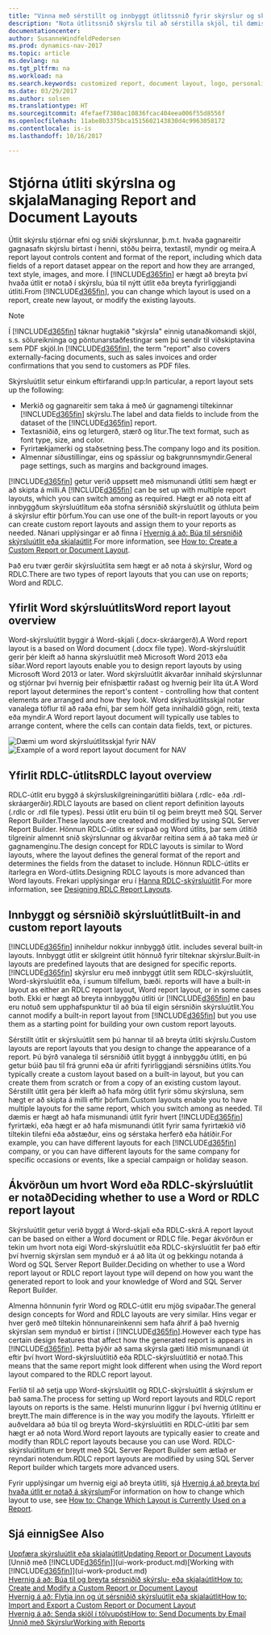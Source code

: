 ```yaml
---
title: "Vinna með sérstillt og innbyggt útlitssnið fyrir skýrslur og skjöl"
description: "Nota útlitssnið skýrslu til að sérstilla skjöl, til dæmis að hafa persónulega leturgerð, lógó og síðustillingar PDF skjala sem þú sendir til viðskiptamanna."
documentationcenter: 
author: SusanneWindfeldPedersen
ms.prod: dynamics-nav-2017
ms.topic: article
ms.devlang: na
ms.tgt_pltfrm: na
ms.workload: na
ms.search.keywords: customized report, document layout, logo, personalize
ms.date: 03/29/2017
ms.author: solsen
ms.translationtype: HT
ms.sourcegitcommit: 4fefaef7380ac10836fcac404eea006f55d8556f
ms.openlocfilehash: 11abe8b3375bca1515602143830d4c9963058172
ms.contentlocale: is-is
ms.lasthandoff: 10/16/2017

---
```

# <a name="managing-report-and-document-layouts"></a><span data-ttu-id="e9b3c-103">Stjórna útliti skýrslna og skjala</span><span class="sxs-lookup"><span data-stu-id="e9b3c-103">Managing Report and Document Layouts</span></span>
<span data-ttu-id="e9b3c-104">Útlit skýrslu stjórnar efni og sniði skýrslunnar, þ.m.t. hvaða gagnareitir gagnasafn skýrslu birtast í henni, stöðu þeirra, textastíl, myndir og meira.</span><span class="sxs-lookup"><span data-stu-id="e9b3c-104">A report layout controls content and format of the report, including which data fields of a report dataset appear on the report and how they are arranged, text style, images, and more.</span></span> <span data-ttu-id="e9b3c-105">Í [!INCLUDE[d365fin](includes/d365fin_md.md)] er hægt að breyta því hvaða útlit er notað í skýrslu, búa til nýtt útlit eða breyta fyrirliggjandi útliti.</span><span class="sxs-lookup"><span data-stu-id="e9b3c-105">From [!INCLUDE[d365fin](includes/d365fin_md.md)], you can change which layout is used on a report, create new layout, or modify the existing layouts.</span></span>

> [!NOTE]  
>   <span data-ttu-id="e9b3c-106">Í [!INCLUDE[d365fin](includes/d365fin_md.md)] táknar hugtakið "skýrsla" einnig utanaðkomandi skjöl, s.s. sölureikninga og pöntunarstaðfestingar sem þú sendir til viðskiptavina sem PDF skjöl.</span><span class="sxs-lookup"><span data-stu-id="e9b3c-106">In [!INCLUDE[d365fin](includes/d365fin_md.md)], the term "report" also covers externally-facing documents, such as sales invoices and order confirmations that you send to customers as PDF files.</span></span>

<span data-ttu-id="e9b3c-107">Skýrsluútlit setur einkum eftirfarandi upp:</span><span class="sxs-lookup"><span data-stu-id="e9b3c-107">In particular, a report layout sets up the following:</span></span>

* <span data-ttu-id="e9b3c-108">Merkið og gagnareitir sem taka á með úr gagnamengi tiltekinnar [!INCLUDE[d365fin](includes/d365fin_md.md)] skýrslu.</span><span class="sxs-lookup"><span data-stu-id="e9b3c-108">The label and data fields to include from the dataset of the [!INCLUDE[d365fin](includes/d365fin_md.md)] report.</span></span>
* <span data-ttu-id="e9b3c-109">Textasniðið, eins og leturgerð, stærð og litur.</span><span class="sxs-lookup"><span data-stu-id="e9b3c-109">The text format, such as font type, size, and color.</span></span>
* <span data-ttu-id="e9b3c-110">Fyrirtækjamerki og staðsetning þess.</span><span class="sxs-lookup"><span data-stu-id="e9b3c-110">The company logo and its position.</span></span>
* <span data-ttu-id="e9b3c-111">Almennar síðustillingar, eins og spássíur og bakgrunnsmyndir.</span><span class="sxs-lookup"><span data-stu-id="e9b3c-111">General page settings, such as margins and background images.</span></span>

<span data-ttu-id="e9b3c-112">[!INCLUDE[d365fin](includes/d365fin_md.md)] getur verið uppsett með mismunandi útliti sem hægt er að skipta á milli.</span><span class="sxs-lookup"><span data-stu-id="e9b3c-112">A [!INCLUDE[d365fin](includes/d365fin_md.md)] can be set up with multiple report layouts, which you can switch among as required.</span></span> <span data-ttu-id="e9b3c-113">Hægt er að nota eitt af innbyggðum skýrsluútlitum eða stofna sérsniðið skýrsluútlit og úthluta þeim á skýrslur eftir þörfum.</span><span class="sxs-lookup"><span data-stu-id="e9b3c-113">You can use one of the built-in report layouts or you can create custom report layouts and assign them to your reports as needed.</span></span> <span data-ttu-id="e9b3c-114">Nánari upplýsingar er að finna í [Hvernig á að: Búa til sérsniðið skýrsluútlit eða skjalaútlit](ui-how-create-custom-report-layout.md).</span><span class="sxs-lookup"><span data-stu-id="e9b3c-114">For more information, see [How to: Create a Custom Report or Document Layout](ui-how-create-custom-report-layout.md).</span></span>

<span data-ttu-id="e9b3c-115">Það eru tvær gerðir skýrsluútlita sem hægt er að nota á skýrslur, Word og RDLC.</span><span class="sxs-lookup"><span data-stu-id="e9b3c-115">There are two types of report layouts that you can use on reports; Word and RDLC.</span></span>

## <a name="word-report-layout-overview"></a><span data-ttu-id="e9b3c-116">Yfirlit Word skýrsluútlits</span><span class="sxs-lookup"><span data-stu-id="e9b3c-116">Word report layout overview</span></span>
<span data-ttu-id="e9b3c-117">Word-skýrsluútlit byggir á Word-skjali (.docx-skráargerð).</span><span class="sxs-lookup"><span data-stu-id="e9b3c-117">A Word report layout is a based on Word document (.docx file type).</span></span> <span data-ttu-id="e9b3c-118">Word-skýrsluútlit gerir þér kleift að hanna skýrsluútlit með Microsoft Word 2013 eða síðar.</span><span class="sxs-lookup"><span data-stu-id="e9b3c-118">Word report layouts enable you to design report layouts by using Microsoft Word 2013 or later.</span></span> <span data-ttu-id="e9b3c-119">Word skýrsluútlit ákvarðar innihald skýrslunnar og stjórnar því hvernig þeir efnisþættir raðast og hvernig þeir líta út.</span><span class="sxs-lookup"><span data-stu-id="e9b3c-119">A Word report layout determines the report's content - controlling how that content elements are arranged and how they look.</span></span> <span data-ttu-id="e9b3c-120">Word skýrsluútlitsskjal notar vanalega töflur til að raða efni, þar sem hólf geta innihaldið gögn, reiti, texta eða myndir.</span><span class="sxs-lookup"><span data-stu-id="e9b3c-120">A Word report layout document will typically use tables to arrange content, where the cells can contain data fields, text, or pictures.</span></span>

 <span data-ttu-id="e9b3c-121">![Dæmi um word skýrsluútlitsskjal fyrir NAV](media/nav_wordreportlayout_edit_in_word_example.png "NAV_Word_Skýrsluútlit_Breyta_Í_Word_Example")</span><span class="sxs-lookup"><span data-stu-id="e9b3c-121">![Example of a word report layout document for NAV](media/nav_wordreportlayout_edit_in_word_example.png "NAV_WordReportLayout_Edit_In_Word_Example")</span></span>  

## <a name="rdlc-layout-overview"></a><span data-ttu-id="e9b3c-122">Yfirlit RDLC-útlits</span><span class="sxs-lookup"><span data-stu-id="e9b3c-122">RDLC layout overview</span></span>
<span data-ttu-id="e9b3c-123">RDLC-útlit eru byggð á skýrsluskilgreiningarútliti biðlara (.rdlc- eða .rdl-skráargerðir).</span><span class="sxs-lookup"><span data-stu-id="e9b3c-123">RDLC layouts are based on client report definition layouts (.rdlc or .rdl file types).</span></span> <span data-ttu-id="e9b3c-124">Þessi útlit eru búin til og þeim breytt með SQL Server Report Builder.</span><span class="sxs-lookup"><span data-stu-id="e9b3c-124">These layouts are created and modified by using SQL Server Report Builder.</span></span> <span data-ttu-id="e9b3c-125">Hönnun RDLC-útlits er svipað og Word útlits, þar sem útlitið tilgreinir almennt snið skýrslunnar og ákvarðar reitina sem á að taka með úr gagnamenginu.</span><span class="sxs-lookup"><span data-stu-id="e9b3c-125">The design concept for RDLC layouts is similar to Word layouts, where the layout defines the general format of the report and determines the fields from the dataset to include.</span></span> <span data-ttu-id="e9b3c-126">Hönnun RDLC-útlits er ítarlegra en Word-útlits.</span><span class="sxs-lookup"><span data-stu-id="e9b3c-126">Designing RDLC layouts is more advanced than Word layouts.</span></span> <span data-ttu-id="e9b3c-127">Frekari upplýsingar eru í [Hanna RDLC-skýrsluútlit](https://msdn.microsoft.com/en-us/dynamics-nav/designing-rdlc-report-layouts).</span><span class="sxs-lookup"><span data-stu-id="e9b3c-127">For more information, see [Designing RDLC Report Layouts](https://msdn.microsoft.com/en-us/dynamics-nav/designing-rdlc-report-layouts).</span></span>

## <a name="built-in-and-custom-report-layouts"></a><span data-ttu-id="e9b3c-128">Innbyggt og sérsniðið skýrsluútlit</span><span class="sxs-lookup"><span data-stu-id="e9b3c-128">Built-in and custom report layouts</span></span>
[!INCLUDE[d365fin](includes/d365fin_md.md)]<span data-ttu-id="e9b3c-129"> inniheldur nokkur innbyggð útlit.</span><span class="sxs-lookup"><span data-stu-id="e9b3c-129"> includes several built-in layouts.</span></span> <span data-ttu-id="e9b3c-130">Innbyggt útlit er skilgreint útlit hönnuð fyrir tilteknar skýrslur.</span><span class="sxs-lookup"><span data-stu-id="e9b3c-130">Built-in layouts are predefined layouts that are designed for specific reports.</span></span> [!INCLUDE[d365fin](includes/d365fin_md.md)]<span data-ttu-id="e9b3c-131"> skýrslur eru með innbyggt útlit sem RDLC-skýrsluútlit, Word-skýrsluútlit eða, í sumum tilfellum, bæði.</span><span class="sxs-lookup"><span data-stu-id="e9b3c-131"> reports will have a built-in layout as either an RDLC report layout, Word report layout, or in some cases both.</span></span> <span data-ttu-id="e9b3c-132">Ekki er hægt að breyta innbyggðu útliti úr [!INCLUDE[d365fin](includes/d365fin_md.md)] en þau eru notuð sem upphafspunktur til að búa til eigin sérsniðin skýrsluútlit.</span><span class="sxs-lookup"><span data-stu-id="e9b3c-132">You cannot modify a built-in report layout from [!INCLUDE[d365fin](includes/d365fin_md.md)] but you use them as a starting point for building your own custom report layouts.</span></span>

<span data-ttu-id="e9b3c-133">Sérstillt útlit er skýrsluútlit sem þú hannar til að breyta útliti skýrslu.</span><span class="sxs-lookup"><span data-stu-id="e9b3c-133">Custom layouts are report layouts that you design to change the appearance of a report.</span></span> <span data-ttu-id="e9b3c-134">Þú býrð vanalega til sérsniðið útlit byggt á innbyggðu útliti, en þú getur búið þau til frá grunni eða úr afriti fyrirliggjandi sérsniðins útlits.</span><span class="sxs-lookup"><span data-stu-id="e9b3c-134">You typically create a custom layout based on a built-in layout, but you can create them from scratch or from a copy of an existing custom layout.</span></span> <span data-ttu-id="e9b3c-135">Sérstillt útlit gera þér kleift að hafa mörg útlit fyrir sömu skýrsluna, sem hægt er að skipta á milli eftir þörfum.</span><span class="sxs-lookup"><span data-stu-id="e9b3c-135">Custom layouts enable you to have multiple layouts for the same report, which you switch among as needed.</span></span> <span data-ttu-id="e9b3c-136">Til dæmis er hægt að hafa mismunandi útlit fyrir hvert [!INCLUDE[d365fin](includes/d365fin_md.md)] fyrirtæki, eða hægt er að hafa mismunandi útlit fyrir sama fyrirtækið við tiltekin tilefni eða aðstæður, eins og sérstaka herferð eða hátíðir.</span><span class="sxs-lookup"><span data-stu-id="e9b3c-136">For example, you can have different layouts for each [!INCLUDE[d365fin](includes/d365fin_md.md)] company, or you can have different layouts for the same company for specific occasions or events, like a special campaign or holiday season.</span></span>

## <a name="deciding-whether-to-use-a-word-or-rdlc-report-layout"></a><span data-ttu-id="e9b3c-137">Ákvörðun um hvort Word eða RDLC-skýrsluútlit er notað</span><span class="sxs-lookup"><span data-stu-id="e9b3c-137">Deciding whether to use a Word or RDLC report layout</span></span>
<span data-ttu-id="e9b3c-138">Skýrsluútlit getur verið byggt á Word-skjali eða RDLC-skrá.</span><span class="sxs-lookup"><span data-stu-id="e9b3c-138">A report layout can be based on either a Word document or RDLC file.</span></span> <span data-ttu-id="e9b3c-139">Þegar ákvörðun er tekin um hvort nota eigi Word-skýrsluútlit eða RDLC-skýrsluútlit fer það eftir því hvernig skýrslan sem mynduð er á að líta út og þekkingu notanda á Word og SQL Server Report Builder.</span><span class="sxs-lookup"><span data-stu-id="e9b3c-139">Deciding on whether to use a Word report layout or RDLC report layout type will depend on how you want the generated report to look and your knowledge of Word and SQL Server Report Builder.</span></span>

<span data-ttu-id="e9b3c-140">Almenna hönnunin fyrir Word og RDLC-útlit eru mjög svipaðar.</span><span class="sxs-lookup"><span data-stu-id="e9b3c-140">The general design concepts for Word and RDLC layouts are very similar.</span></span> <span data-ttu-id="e9b3c-141">Hins vegar er hver gerð með tiltekin hönnunareinkenni sem hafa áhrif á það hvernig skýrslan sem mynduð er birtist í [!INCLUDE[d365fin](includes/d365fin_md.md)].</span><span class="sxs-lookup"><span data-stu-id="e9b3c-141">However each type has certain design features that affect how the generated report is appears in [!INCLUDE[d365fin](includes/d365fin_md.md)].</span></span> <span data-ttu-id="e9b3c-142">Þetta þýðir að sama skýrsla gæti litið mismunandi út eftir því hvort Word-skýrsluútlitið eða RDLC-skýrsluútlitið er notað.</span><span class="sxs-lookup"><span data-stu-id="e9b3c-142">This means that the same report might look different when using the Word report layout compared to the RDLC report layout.</span></span>

<span data-ttu-id="e9b3c-143">Ferlið til að setja upp Word-skýrsluútlit og RDLC-skýrsluútlit á skýrslum er það sama.</span><span class="sxs-lookup"><span data-stu-id="e9b3c-143">The process for setting up Word report layouts and RDLC report layouts on reports is the same.</span></span> <span data-ttu-id="e9b3c-144">Helsti munurinn liggur í því hvernig útlitinu er breytt.</span><span class="sxs-lookup"><span data-stu-id="e9b3c-144">The main difference is in the way you modify the layouts.</span></span> <span data-ttu-id="e9b3c-145">Yfirleitt er auðveldara að búa til og breyta Word-skýrsluútliti en RDLC-útliti þar sem hægt er að nota Word.</span><span class="sxs-lookup"><span data-stu-id="e9b3c-145">Word report layouts are typically easier to create and modify than RDLC report layouts because you can use Word.</span></span> <span data-ttu-id="e9b3c-146">RDLC-skýrsluútlitum er breytt með SQL Server Report Builder sem ætlað er reyndari notendum.</span><span class="sxs-lookup"><span data-stu-id="e9b3c-146">RDLC report layouts are modified by using SQL Server Report builder which targets more advanced users.</span></span>

<span data-ttu-id="e9b3c-147">Fyrir upplýsingar um hvernig eigi að breyta útliti, sjá [Hvernig á að breyta því hvaða útlit er notað á skýrslum](ui-how-change-layout-currently-used-report.md)</span><span class="sxs-lookup"><span data-stu-id="e9b3c-147">For information on how to change which layout to use, see [How to: Change Which Layout is Currently Used on a Report](ui-how-change-layout-currently-used-report.md).</span></span>

## <a name="see-also"></a><span data-ttu-id="e9b3c-148">Sjá einnig</span><span class="sxs-lookup"><span data-stu-id="e9b3c-148">See Also</span></span>
[<span data-ttu-id="e9b3c-149">Uppfæra skýrsluútlit eða skjalaútlit</span><span class="sxs-lookup"><span data-stu-id="e9b3c-149">Updating Report or Document Layouts</span></span>](ui-update-report-layouts.md)  
<span data-ttu-id="e9b3c-150">[Unnið með [!INCLUDE[d365fin](includes/d365fin_md.md)]](ui-work-product.md)</span><span class="sxs-lookup"><span data-stu-id="e9b3c-150">[Working with [!INCLUDE[d365fin](includes/d365fin_md.md)]](ui-work-product.md)</span></span>  
[<span data-ttu-id="e9b3c-151">Hvernig á að: Búa til og breyta sérsniðið skýrslu- eða skjalaútlit</span><span class="sxs-lookup"><span data-stu-id="e9b3c-151">How to: Create and Modify a Custom Report or Document Layout</span></span>](ui-how-create-custom-report-layout.md)  
[<span data-ttu-id="e9b3c-152">Hvernig á að: Flytja inn og út sérsniðið skýrsluútlit eða skjalaútlit</span><span class="sxs-lookup"><span data-stu-id="e9b3c-152">How to: Import and Export a Custom Report or Document Layout</span></span>](ui-how-import-and-export-report-layout.md)  
[<span data-ttu-id="e9b3c-153">Hvernig á að: Senda skjöl í tölvupósti</span><span class="sxs-lookup"><span data-stu-id="e9b3c-153">How to: Send Documents by Email</span></span>](ui-how-send-documents-email.md)  
[<span data-ttu-id="e9b3c-154">Unnið með Skýrslur</span><span class="sxs-lookup"><span data-stu-id="e9b3c-154">Working with Reports</span></span>](ui-work-report.md)  

